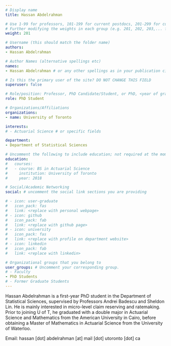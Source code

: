 ```yaml
---
# Display name
title: Hassan Abdelrahman

# Use 1-99 for professors, 101-199 for current postdocs, 201-299 for current phds, 301-399 for current masters, 401-499 for current undergrads, 801-809 for alum postdocs, 811-849 for alum phds, 851-899 for alum masters, and 901-999 for alum undergrads
# Further modifying the weights in each group (e.g. 201, 202, 203,... for current phds) allows customized ordering (e.g. new students first)
weight: 201

# Username (this should match the folder name)
authors:
- Hassan Abdelrahman

# Author Names (alternative spellings etc)
names:
- Hassan Abdelrahman # or any other spellings as in your publication citations

# Is this the primary user of the site? DO NOT CHANGE THIS FIELD
superuser: false

# Role/position: Professor, PhD Candidate/Student, or PhD, <year of graduation>
role: PhD Student

# Organizations/Affiliations
organizations:
- name: University of Toronto

interests:
# - Actuarial Science # or specific fields

department:
- Department of Statistical Sciences

# Uncomment the following to include education; not required at the moment.
education:
#   courses:
#   - course: BS in Actuarial Science
#     institution: University of Toronto
#     year: 2018

# Social/Academic Networking
social: # uncomment the social link sections you are providing

# - icon: user-graduate
#   icon_pack: fas
#   link: <replace with personal webpage>
# - icon: github
#   icon_pack: fab
#   link: <replace with github page>
# - icon: university
#   icon_pack: fas
#   link: <replace with profile on department website>
# - icon: linkedin
#   icon_pack: fab
#   link: <replace with linkedin>

# Organizational groups that you belong to
user_groups: # Uncomment your corresponding group.
# - Faculty
- PhD Students
# - Former Graduate Students
---
```


Hassan Abdelrahman is a first-year PhD student in the Department of Statistical Sciences, supervised by Professors Andrei Badescu and Sheldon Lin. He is mainly interested in micro-level claim reserving and ratemaking. Prior to joining U of T, he graduated with a double major in Actuarial Science and Mathematics from the American University in Cairo, before obtaining a Master of Mathematics in Actuarial Science from the University of Waterloo.

Email: hassan [dot] abdelrahman [at] mail [dot] utoronto [dot] ca